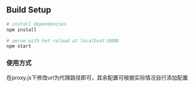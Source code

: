 ## Build Setup

``` bash
# install dependencies
npm install

# serve with hot reload at localhost:8080
npm start
```
### 使用方式
在proxy.js下修改url为代理路径即可，其余配置可根据实际情况自行添加配置